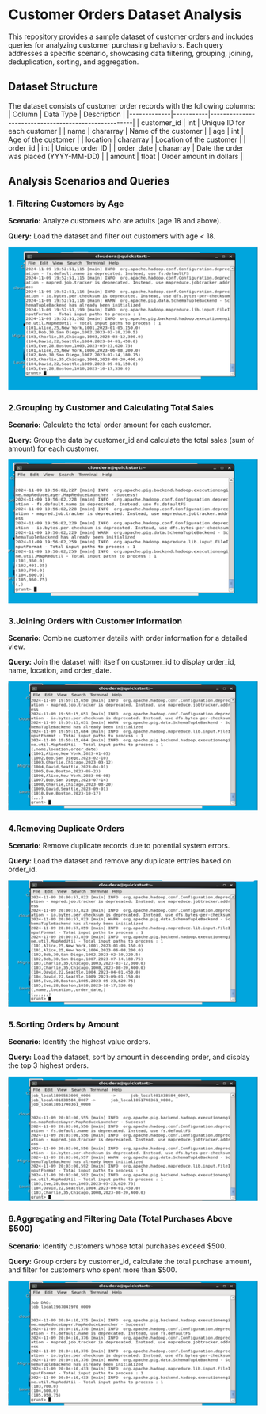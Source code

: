 # Customer Orders Dataset Analysis

This repository provides a sample dataset of customer orders and includes queries for analyzing customer purchasing behaviors. Each query addresses a specific scenario, showcasing data filtering, grouping, joining, deduplication, sorting, and aggregation.

## Dataset Structure
The dataset consists of customer order records with the following columns:
| Column      | Data Type | Description                                         |
|-------------|-----------|-----------------------------------------------------|
| customer_id | int       | Unique ID for each customer                         |
| name        | chararray | Name of the customer                                |
| age         | int       | Age of the customer                                 |
| location    | chararray | Location of the customer                            |
| order_id    | int       | Unique order ID                                     |
| order_date  | chararray | Date the order was placed (YYYY-MM-DD)              |
| amount      | float     | Order amount in dollars                             |

## Analysis Scenarios and Queries

### 1. Filtering Customers by Age
 **Scenario:** Analyze customers who are adults (age 18 and above).
 
 **Query:** Load the dataset and filter out customers with age < 18.
 
 ![Example Image](filtering.png)

 ### 2.Grouping by Customer and Calculating Total Sales
   **Scenario:** Calculate the total order amount for each customer.

   **Query:** Group the data by customer_id and calculate the total sales (sum of amount) for each customer.

   ![Example Image](grouping.png)

  ### 3.Joining Orders with Customer Information
  
   **Scenario:** Combine customer details with order information for a detailed view.
   
   **Query:** Join the dataset with itself on customer_id to display order_id, name, location, and order_date.

   ![Example Image](joining.png)

  ### 4.Removing Duplicate Orders
  
   **Scenario:** Remove duplicate records due to potential system errors.

   **Query:** Load the dataset and remove any duplicate entries based on order_id.

   ![Example Image](duplicate_removal.png)

  ### 5.Sorting Orders by Amount
  
   **Scenario:** Identify the highest value orders.

   **Query:** Load the dataset, sort by amount in descending order, and display the top 3 highest orders.

   ![Example Image](sorting.png)

  ### 6.Aggregating and Filtering Data (Total Purchases Above $500)

   **Scenario:** Identify customers whose total purchases exceed $500.

   **Query:** Group orders by customer_id, calculate the total purchase amount, and filter for customers who spent more than $500.

   ![Example Image](Aggregation.png)

  

   
 
 
   
